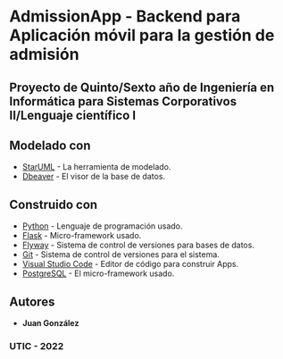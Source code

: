# AdmissionApp - Backend para Aplicación móvil para la gestión de admisión
## Proyecto de Quinto/Sexto año de Ingeniería en Informática para Sistemas Corporativos II/Lenguaje científico I

## Modelado con
* [StarUML](http://staruml.io/) - La herramienta de modelado.
* [Dbeaver](https://dbeaver.io/) - El visor de la base de datos.

## Construido con
* [Python](https://www.python.org/) - Lenguaje de programación usado.
* [Flask](https://flask.palletsprojects.com/en/2.0.x/) - Micro-framework usado.
* [Flyway](https://flywaydb.org/) - Sistema de control de versiones para bases de datos.
* [Git](https://git-scm.com/) - Sistema de control de versiones para el sistema.
* [Visual Studio Code](https://code.visualstudio.com/) - Editor de código para construir Apps.
* [PostgreSQL](https://www.postgresql.org/) - El micro-framework usado.

## Autores
* **Juan González**

### UTIC - 2022
